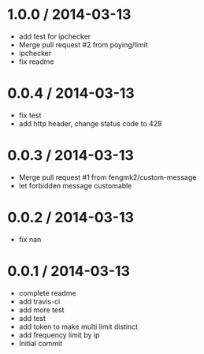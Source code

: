 
1.0.0 / 2014-03-13
==================

  * add test for ipchecker
  * Merge pull request #2 from poying/limit
  * ipchecker
  * fix readme

0.0.4 / 2014-03-13
==================

  * fix test
  * add http header, change status code to 429

0.0.3 / 2014-03-13
==================

  * Merge pull request #1 from fengmk2/custom-message
  * let forbidden message customable

0.0.2 / 2014-03-13
==================

  * fix nan

0.0.1 / 2014-03-13
==================

  * complete readme
  * add travis-ci
  * add more test
  * add test
  * add token to make multi limit distinct
  * add frequency limit by ip
  * Initial commit

